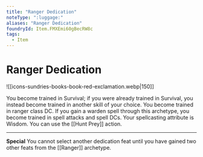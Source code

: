 ```yaml
---
title: "Ranger Dedication"
noteType: ":luggage:"
aliases: "Ranger Dedication"
foundryId: Item.FMXEmi60gBecRW8c
tags:
  - Item
---
```


# Ranger Dedication
![[icons-sundries-books-book-red-exclamation.webp|150]]

You become trained in Survival; if you were already trained in Survival, you instead become trained in another skill of your choice. You become trained in ranger class DC. If you gain a warden spell through this archetype, you become trained in spell attacks and spell DCs. Your spellcasting attribute is Wisdom. You can use the [[Hunt Prey]] action.

* * *

**Special** You cannot select another dedication feat until you have gained two other feats from the [[Ranger]] archetype.
